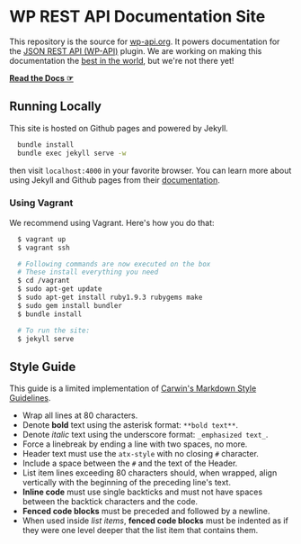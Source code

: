# WP REST API Documentation Site

This repository is the source for [wp-api.org][gh-1]. It powers documentation for the 
[JSON REST API (WP-API)][gh-2] plugin. We are working on making this documentation 
the [best in the world][gh-3], but we're not there yet!

**[Read the Docs ☞][gh-1]**

[gh-1]: http://wp-api.org
[gh-2]: https://github.com/WP-API/WP-API
[gh-3]: https://github.com/WP-API/WP-API.github.io/issues/1


## Running Locally

This site is hosted on Github pages and powered by Jekyll.

  ```bash
    bundle install
    bundle exec jekyll serve -w
  ```

then visit `localhost:4000` in your favorite browser. You can learn more about
using Jekyll and Github pages from their [documentation](https://help.github.com/articles/using-jekyll-with-pages/).

### Using Vagrant

We recommend using Vagrant. Here's how you do that:

  ```bash
    $ vagrant up
    $ vagrant ssh

    # Following commands are now executed on the box
    # These install everything you need
    $ cd /vagrant
    $ sudo apt-get update
    $ sudo apt-get install ruby1.9.3 rubygems make
    $ sudo gem install bundler
    $ bundle install

    # To run the site:
    $ jekyll serve
  ```


## Style Guide

This guide is a limited implementation of [Carwin's Markdown Style Guidelines](https://github.com/carwin/markdown-styleguide).

- Wrap all lines at 80 characters.  
- Denote **bold** text using the asterisk format: `**bold text**`.
- Denote _italic_ text using the underscore format: `_emphasized text_`.
- Force a linebreak by ending a line with two spaces, no more.
- Header text must use the `atx-style` with no closing `#` character.
- Include a space between the `#` and the text of the Header.
- List item lines exceeding 80 characters should, when wrapped, align
  vertically with the beginning of the preceding line's text.  
- **Inline code** must use single backticks and must not have spaces between
  the backtick characters and the code.
- **Fenced code blocks** must be preceded and followed by a newline.
- When used inside _list items_, **fenced code blocks** must be indented as if
  they were one level deeper that the list item that contains them.

